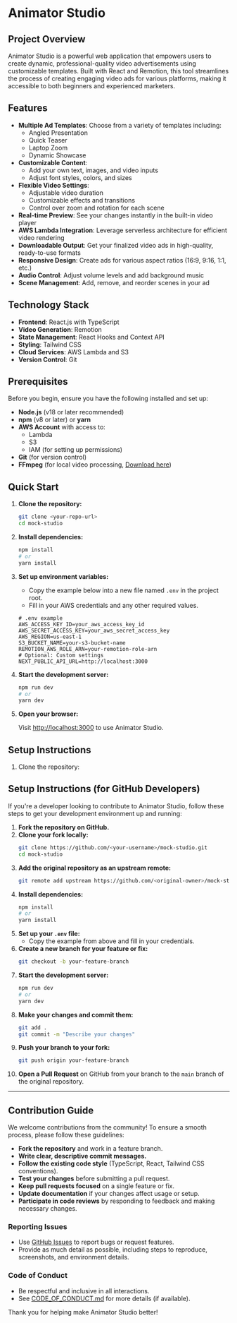 # Animator Studio

## Project Overview

Animator Studio is a powerful web application that empowers users to create dynamic, professional-quality video advertisements using customizable templates. Built with React and Remotion, this tool streamlines the process of creating engaging video ads for various platforms, making it accessible to both beginners and experienced marketers.

## Features

- **Multiple Ad Templates**: Choose from a variety of templates including:
  - Angled Presentation
  - Quick Teaser
  - Laptop Zoom
  - Dynamic Showcase
- **Customizable Content**: 
  - Add your own text, images, and video inputs
  - Adjust font styles, colors, and sizes
- **Flexible Video Settings**:
  - Adjustable video duration
  - Customizable effects and transitions
  - Control over zoom and rotation for each scene
- **Real-time Preview**: See your changes instantly in the built-in video player
- **AWS Lambda Integration**: Leverage serverless architecture for efficient video rendering
- **Downloadable Output**: Get your finalized video ads in high-quality, ready-to-use formats
- **Responsive Design**: Create ads for various aspect ratios (16:9, 9:16, 1:1, etc.)
- **Audio Control**: Adjust volume levels and add background music
- **Scene Management**: Add, remove, and reorder scenes in your ad

## Technology Stack

- **Frontend**: React.js with TypeScript
- **Video Generation**: Remotion
- **State Management**: React Hooks and Context API
- **Styling**: Tailwind CSS
- **Cloud Services**: AWS Lambda and S3
- **Version Control**: Git

## Prerequisites

Before you begin, ensure you have the following installed and set up:

- **Node.js** (v18 or later recommended)
- **npm** (v8 or later) or **yarn**
- **AWS Account** with access to:
  - Lambda
  - S3
  - IAM (for setting up permissions)
- **Git** (for version control)
- **FFmpeg** (for local video processing, [Download here](https://ffmpeg.org/download.html))

## Quick Start

1. **Clone the repository:**

   ```bash
   git clone <your-repo-url>
   cd mock-studio
   ```

2. **Install dependencies:**

   ```bash
   npm install
   # or
   yarn install
   ```

3. **Set up environment variables:**

   - Copy the example below into a new file named `.env` in the project root.
   - Fill in your AWS credentials and any other required values.

   ```env
   # .env example
   AWS_ACCESS_KEY_ID=your_aws_access_key_id
   AWS_SECRET_ACCESS_KEY=your_aws_secret_access_key
   AWS_REGION=us-east-1
   S3_BUCKET_NAME=your-s3-bucket-name
   REMOTION_AWS_ROLE_ARN=your-remotion-role-arn
   # Optional: Custom settings
   NEXT_PUBLIC_API_URL=http://localhost:3000
   ```

4. **Start the development server:**

   ```bash
   npm run dev
   # or
   yarn dev
   ```

5. **Open your browser:**

   Visit [http://localhost:3000](http://localhost:3000) to use Animator Studio.

## Setup Instructions

1. Clone the repository:

## Setup Instructions (for GitHub Developers)

If you're a developer looking to contribute to Animator Studio, follow these steps to get your development environment up and running:

1. **Fork the repository on GitHub.**
2. **Clone your fork locally:**
   ```bash
   git clone https://github.com/<your-username>/mock-studio.git
   cd mock-studio
   ```
3. **Add the original repository as an upstream remote:**
   ```bash
   git remote add upstream https://github.com/<original-owner>/mock-studio.git
   ```
4. **Install dependencies:**
   ```bash
   npm install
   # or
   yarn install
   ```
5. **Set up your `.env` file:**
   - Copy the example from above and fill in your credentials.
6. **Create a new branch for your feature or fix:**
   ```bash
   git checkout -b your-feature-branch
   ```
7. **Start the development server:**
   ```bash
   npm run dev
   # or
   yarn dev
   ```
8. **Make your changes and commit them:**
   ```bash
   git add .
   git commit -m "Describe your changes"
   ```
9. **Push your branch to your fork:**
   ```bash
   git push origin your-feature-branch
   ```
10. **Open a Pull Request** on GitHub from your branch to the `main` branch of the original repository.

---

## Contribution Guide

We welcome contributions from the community! To ensure a smooth process, please follow these guidelines:

- **Fork the repository** and work in a feature branch.
- **Write clear, descriptive commit messages.**
- **Follow the existing code style** (TypeScript, React, Tailwind CSS conventions).
- **Test your changes** before submitting a pull request.
- **Keep pull requests focused** on a single feature or fix.
- **Update documentation** if your changes affect usage or setup.
- **Participate in code reviews** by responding to feedback and making necessary changes.

### Reporting Issues
- Use [GitHub Issues](https://github.com/<original-owner>/mock-studio/issues) to report bugs or request features.
- Provide as much detail as possible, including steps to reproduce, screenshots, and environment details.

### Code of Conduct
- Be respectful and inclusive in all interactions.
- See [CODE_OF_CONDUCT.md](./CODE_OF_CONDUCT.md) for more details (if available).

Thank you for helping make Animator Studio better!

